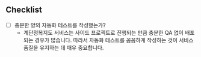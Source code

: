 ## Checklist
- [ ] 충분한 양의 자동화 테스트를 작성했는가?
  - 계단정복지도 서비스는 사이드 프로젝트로 진행되는 만큼 충분한 QA 없이 배포되는 경우가 많습니다. 따라서 자동화 테스트를 꼼꼼하게 작성하는 것이 서비스 품질을 유지하는 데 매우 중요합니다. 